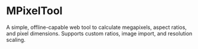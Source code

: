 # MPixelTool
A simple, offline-capable web tool to calculate megapixels, aspect ratios, and pixel dimensions. Supports custom ratios, image import, and resolution scaling.

